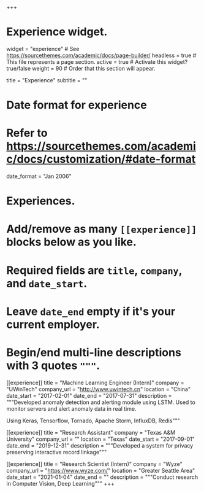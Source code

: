 +++
# Experience widget.
widget = "experience"  # See https://sourcethemes.com/academic/docs/page-builder/
headless = true  # This file represents a page section.
active = true  # Activate this widget? true/false
weight = 90  # Order that this section will appear.

title = "Experience"
subtitle = ""

# Date format for experience
#   Refer to https://sourcethemes.com/academic/docs/customization/#date-format
date_format = "Jan 2006"

# Experiences.
#   Add/remove as many `[[experience]]` blocks below as you like.
#   Required fields are `title`, `company`, and `date_start`.
#   Leave `date_end` empty if it's your current employer.
#   Begin/end multi-line descriptions with 3 quotes `"""`.
  
[[experience]]
  title = "Machine Learning Engineer (Intern)"
  company = "UWinTech"
  company_url = "http://www.uwintech.cn"
  location = "China"
  date_start = "2017-02-01"
  date_end = "2017-07-31"
  description = """Developed anomaly detection and alerting module using LSTM. Used to monitor servers and alert anomaly data in real time.

  Using Keras, Tensorflow, Tornado, Apache Storm, InfluxDB, Redis"""

[[experience]]
  title = "Research Assistant"
  company = "Texas A&M University"
  company_url = ""
  location = "Texas"
  date_start = "2017-09-01"
  date_end = "2019-12-31"
  description = """Developed a system for privacy preserving interactive record linkage"""

[[experience]]
  title = "Research Scientist (Intern)"
  company = "Wyze"
  company_url = "https://www.wyze.com/"
  location = "Greater Seattle Area"
  date_start = "2021-01-04"
  date_end = ""
  description = """Conduct research in Computer Vision, Deep Learning"""
+++
